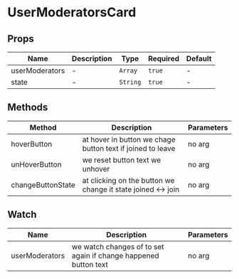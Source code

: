# UserModeratorsCard

## Props

<!-- @vuese:UserModeratorsCard:props:start -->
|Name|Description|Type|Required|Default|
|---|---|---|---|---|
|userModerators|-|`Array`|`true`|-|
|state|-|`String`|`true`|-|

<!-- @vuese:UserModeratorsCard:props:end -->


## Methods

<!-- @vuese:UserModeratorsCard:methods:start -->
|Method|Description|Parameters|
|---|---|---|
|hoverButton|at hover in button we chage button text if joined to leave|no arg|
|unHoverButton|we reset button text we unhover|no arg|
|changeButtonState|at clicking on the button we change it state  joined <-> join|no arg|

<!-- @vuese:UserModeratorsCard:methods:end -->


## Watch

<!-- @vuese:UserModeratorsCard:watch:start -->
|Name|Description|Parameters|
|---|---|---|
|userModerators|we watch changes of to set again if change happened button text|no arg|

<!-- @vuese:UserModeratorsCard:watch:end -->


